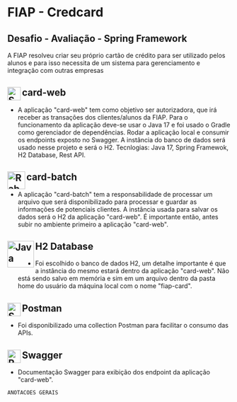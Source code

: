 # FIAP - Credcard

## Desafio - Avaliação - Spring Framework
A FIAP resolveu criar seu próprio cartão de crédito para ser utilizado pelos
alunos e para isso necessita de um sistema para gerenciamento e
integração com outras empresas

## card-web <img align="left" alt="Spring" width="30px" src="https://devkico.itexto.com.br/wp-content/uploads/2014/08/spring-boot-project-logo.png" /> 
- A aplicação "card-web" tem como objetivo ser autorizadora, que irá receber as transações dos clientes/alunos da FIAP. Para o funcionamento da aplicação deve-se usar o Java 17 e foi usado o Gradle como gerenciador de dependências. Rodar a aplicação local e consumir os endpoints exposto no Swagger. A instância do banco de dados será usado nesse projeto e será o H2.
Tecnlogias: Java 17, Spring Framewok, H2 Database, Rest API.

## card-batch <img align="left" alt="RabbitMQ" width="40px" src="https://img.stackshare.io/service/9201/dbefbe0f6d93161f545994d3aff87775.png"/>
- A aplicação "card-batch" tem a responsabilidade de processar um arquivo que será disponibilizado para processar e guardar as informações de potenciais clientes. A instância usada para salvar os dados será o H2 da aplicação "card-web". É importante então, antes subir no ambiente primeiro a aplicação "card-web".

## H2 Database <img align="left" alt="Java" width="60px" src="https://www.h2database.com/html/images/h2-logo-2.png" />
- Foi escolhido o banco de dados H2, um detalhe importante é que a instância do mesmo estará dentro da aplicação "card-web". Não está sendo salvo em memória e sim em um arquivo dentro da pasta home do usuário da máquina local com o nome "fiap-card".

## Postman <img align="left" alt="Spring" width="30px" src="https://seeklogo.com/images/P/postman-logo-F43375A2EB-seeklogo.com.png" />
- Foi disponibilizado uma collection Postman para facilitar o consumo das APIs.

## Swagger <img align="left" alt="Rest" width="30px" src="https://icon-library.com/images/rest-api-icon/rest-api-icon-1.jpg" />
- Documentação Swagger para exibição dos endpoint da aplicação "card-web".





````
ANOTACOES GERAIS
````

